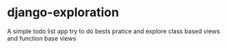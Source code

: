 # django-exploration
A simple todo list app try to do bests pratice and explore class based views and function base views
